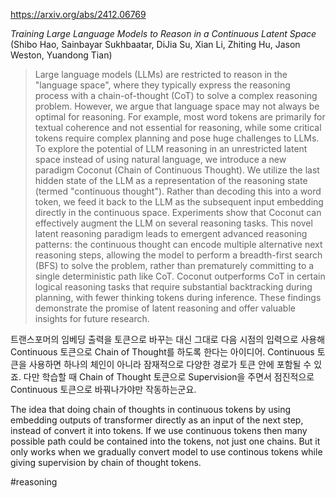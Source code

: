https://arxiv.org/abs/2412.06769

*Training Large Language Models to Reason in a Continuous Latent Space* (Shibo Hao, Sainbayar Sukhbaatar, DiJia Su, Xian Li, Zhiting Hu, Jason Weston, Yuandong Tian)

> Large language models (LLMs) are restricted to reason in the "language space", where they typically express the reasoning process with a chain-of-thought (CoT) to solve a complex reasoning problem. However, we argue that language space may not always be optimal for reasoning. For example, most word tokens are primarily for textual coherence and not essential for reasoning, while some critical tokens require complex planning and pose huge challenges to LLMs. To explore the potential of LLM reasoning in an unrestricted latent space instead of using natural language, we introduce a new paradigm Coconut (Chain of Continuous Thought). We utilize the last hidden state of the LLM as a representation of the reasoning state (termed "continuous thought"). Rather than decoding this into a word token, we feed it back to the LLM as the subsequent input embedding directly in the continuous space. Experiments show that Coconut can effectively augment the LLM on several reasoning tasks. This novel latent reasoning paradigm leads to emergent advanced reasoning patterns: the continuous thought can encode multiple alternative next reasoning steps, allowing the model to perform a breadth-first search (BFS) to solve the problem, rather than prematurely committing to a single deterministic path like CoT. Coconut outperforms CoT in certain logical reasoning tasks that require substantial backtracking during planning, with fewer thinking tokens during inference. These findings demonstrate the promise of latent reasoning and offer valuable insights for future research.

트랜스포머의 임베딩 출력을 토큰으로 바꾸는 대신 그대로 다음 시점의 입력으로 사용해 Continuous 토큰으로 Chain of Thought를 하도록 한다는 아이디어. Continuous 토큰을 사용하면 하나의 체인이 아니라 잠재적으로 다양한 경로가 토큰 안에 포함될 수 있죠. 다만 학습할 때 Chain of Thought 토큰으로 Supervision을 주면서 점진적으로 Continuous 토큰으로 바꿔나가야만 작동하는군요.

<english>
The idea that doing chain of thoughts in continuous tokens by using embedding outputs of transformer directly as an input of the next step, instead of convert it into tokens. If we use continuous tokens then many possible path could be contained into the tokens, not just one chains. But it only works when we gradually convert model to use continous tokens while giving supervision by chain of thought tokens.
</english>

#reasoning 